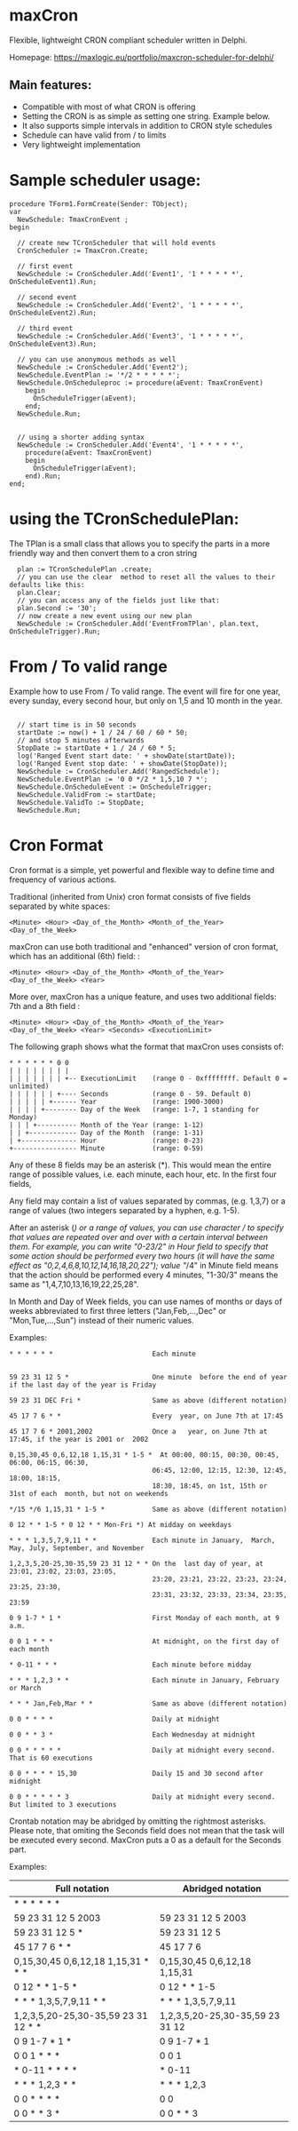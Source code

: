 # maxCron 
Flexible, lightweight CRON compliant scheduler written in Delphi. 

Homepage: https://maxlogic.eu/portfolio/maxcron-scheduler-for-delphi/



## Main features:

- Compatible with most of what CRON is offering
- Setting the CRON is as simple as setting one string. Example below.
- It also supports simple intervals in addition to CRON style schedules
- Schedule can have valid from / to limits
- Very lightweight implementation


# Sample scheduler usage:
```delphi
procedure TForm1.FormCreate(Sender: TObject);
var
  NewSchedule: TmaxCronEvent ;
begin 
  
  // create new TCronScheduler that will hold events
  CronScheduler := TmaxCron.Create;
  
  // first event
  NewSchedule := CronScheduler.Add('Event1', '1 * * * * *', OnScheduleEvent1).Run;
  
  // second event
  NewSchedule := CronScheduler.Add('Event2', '1 * * * * *', OnScheduleEvent2).Run;
  
  // third event
  NewSchedule := CronScheduler.Add('Event3', '1 * * * * *', OnScheduleEvent3).Run; 

  // you can use anonymous methods as well
  NewSchedule := CronScheduler.Add('Event2');
  NewSchedule.EventPlan := '*/2 * * * * *';
  NewSchedule.OnScheduleproc := procedure(aEvent: TmaxCronEvent)
    begin
      OnScheduleTrigger(aEvent);
    end;
  NewSchedule.Run;

  
  // using a shorter adding syntax
  NewSchedule := CronScheduler.Add('Event4', '1 * * * * *',
    procedure(aEvent: TmaxCronEvent)
    begin
      OnScheduleTrigger(aEvent);
    end).Run;
end;
```

# using the TCronSchedulePlan:
The TPlan is a small class that allows you to specify the parts in a more friendly way and then convert them to a cron string
```Delphi
  plan := TCronSchedulePlan .create;
  // you can use the clear  method to reset all the values to their defaults like this:
  plan.Clear;
  // you can access any of the fields just like that:
  plan.Second := '30';
  // now create a new event using our new plan
  NewSchedule := CronScheduler.Add('EventFromTPlan', plan.text, OnScheduleTrigger).Run;
```

# From / To valid range

Example how to use From / To valid range. The event will fire for one year, every sunday, every second hour, but only on 1,5 and 10 month in the year.

```Delphi

  // start time is in 50 seconds
  startDate := now() + 1 / 24 / 60 / 60 * 50;
  // and stop 5 minutes afterwards
  StopDate := startDate + 1 / 24 / 60 * 5;
  log('Ranged Event start date: ' + showDate(startDate));
  log('Ranged Event stop date: ' + showDate(StopDate));
  NewSchedule := CronScheduler.Add('RangedSchedule');
  NewSchedule.EventPlan := '0 0 */2 * 1,5,10 7 *';
  NewSchedule.OnScheduleEvent := OnScheduleTrigger;
  NewSchedule.ValidFrom := startDate;
  NewSchedule.ValidTo := StopDate;
  NewSchedule.Run;
```

# Cron Format

Cron format is a simple, yet powerful and flexible way to define time and frequency of various actions.

Traditional (inherited from Unix) cron format consists of five fields separated by white spaces:

```
<Minute> <Hour> <Day_of_the_Month> <Month_of_the_Year> <Day_of_the_Week>
```

maxCron can use both traditional and "enhanced" version of cron format, which has an additional (6th) field: <Year>:

```
<Minute> <Hour> <Day_of_the_Month> <Month_of_the_Year> <Day_of_the_Week> <Year>
```

More over, maxCron has a unique feature, and uses two additional fields: 7th <Seconds> and a 8th field <ExecutionLimit>:

```
<Minute> <Hour> <Day_of_the_Month> <Month_of_the_Year> <Day_of_the_Week> <Year> <Seconds> <ExecutionLimit>
```

The following graph shows what the format that maxCron uses consists of:

```
* * * * * * 0 0
| | | | | | | | 
| | | | | | | +-- ExecutionLimit    (range 0 - 0xffffffff. Default 0 = unlimited)
| | | | | | +---- Seconds           (range 0 - 59. Default 0)
| | | | | +------ Year              (range: 1900-3000)
| | | | +-------- Day of the Week   (range: 1-7, 1 standing for Monday)
| | | +---------- Month of the Year (range: 1-12)
| | +------------ Day of the Month  (range: 1-31)
| +-------------- Hour              (range: 0-23)
+---------------- Minute            (range: 0-59)
```

Any of these 8 fields may be an asterisk (*). This would mean the entire range of possible values, i.e. each minute, each hour, etc. In the first four fields,

Any field may contain a list of values separated by commas, (e.g. 1,3,7) or a range of values (two integers separated by a hyphen, e.g. 1-5).

After an asterisk (*) or a range of values, you can use character / to specify that values are repeated over and over with a certain interval between them. For example, you can write "0-23/2" in Hour field to specify that some action should be performed every two hours (it will have the same effect as "0,2,4,6,8,10,12,14,16,18,20,22"); value "*/4" in Minute field means that the action should be performed every 4 minutes, "1-30/3" means the same as "1,4,7,10,13,16,19,22,25,28".

In Month and Day of Week fields, you can use names of months or days of weeks abbreviated to first three letters ("Jan,Feb,...,Dec" or "Mon,Tue,...,Sun") instead of their numeric values.

Examples:

```
* * * * * *                         Each minute


59 23 31 12 5 *                     One minute  before the end of year if the last day of the year is Friday

59 23 31 DEC Fri *                  Same as above (different notation)

45 17 7 6 * *                       Every  year, on June 7th at 17:45

45 17 7 6 * 2001,2002               Once a   year, on June 7th at 17:45, if the year is 2001 or  2002

0,15,30,45 0,6,12,18 1,15,31 * 1-5 *  At 00:00, 00:15, 00:30, 00:45, 06:00, 06:15, 06:30,
                                    06:45, 12:00, 12:15, 12:30, 12:45, 18:00, 18:15,
                                    18:30, 18:45, on 1st, 15th or  31st of each  month, but not on weekends

*/15 */6 1,15,31 * 1-5 *            Same as above (different notation)

0 12 * * 1-5 * 0 12 * * Mon-Fri *) At midday on weekdays

* * * 1,3,5,7,9,11 * *              Each minute in January,  March,  May, July, September, and November

1,2,3,5,20-25,30-35,59 23 31 12 * * On the  last day of year, at 23:01, 23:02, 23:03, 23:05,
                                    23:20, 23:21, 23:22, 23:23, 23:24, 23:25, 23:30,
                                    23:31, 23:32, 23:33, 23:34, 23:35, 23:59

0 9 1-7 * 1 *                       First Monday of each month, at 9 a.m.

0 0 1 * * *                         At midnight, on the first day of each month

* 0-11 * * *                        Each minute before midday

* * * 1,2,3 * *                     Each minute in January, February or March

* * * Jan,Feb,Mar * *               Same as above (different notation)

0 0 * * * *                         Daily at midnight

0 0 * * 3 *                         Each Wednesday at midnight

0 0 * * * * *                       Daily at midnight every second. That is 60 executions

0 0 * * * * 15,30                   Daily 15 and 30 second after midnight

0 0 * * * * * 3                     Daily at midnight every second. But limited to 3 executions
```

Crontab notation may be abridged by omitting the rightmost asterisks.
Please note, that omiting the Seconds field does not mean that the task will be executed every second. MaxCron puts a 0 as a default for the Seconds part.

Examples:


| Full notation | Abridged notation |
| ------------- | ----------------- |
| * * * * * * |   |
| 59 23 31 12 5 2003                   | 59 23 31 12 5 2003 |
| 59 23 31 12 5 *                      | 59 23 31 12 5 |
| 45 17 7 6 * *                        | 45 17 7 6 |
| 0,15,30,45 0,6,12,18 1,15,31 * * *   | 0,15,30,45 0,6,12,18 1,15,31 |
| 0 12 * * 1-5 *                       | 0 12 * * 1-5 |
| * * * 1,3,5,7,9,11 * *               | * * * 1,3,5,7,9,11 |
| 1,2,3,5,20-25,30-35,59 23 31 12 * *  | 1,2,3,5,20-25,30-35,59 23 31 12 |
| 0 9 1-7 * 1 *                        | 0 9 1-7 * 1 |
| 0 0 1 * * *                          | 0 0 1 |
| * 0-11 * * * *                       | * 0-11 |
| * * * 1,2,3 * *                      | * * * 1,2,3 |
| 0 0 * * * *                          | 0 0 |
| 0 0 * * 3 *                          | 0 0 * * 3 |

